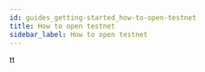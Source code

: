 ```yaml
---
id: guides_getting-started_how-to-open-testnet
title: How to open testnet
sidebar_label: How to open testnet
---
```

tt
